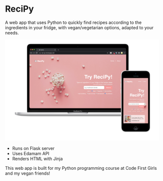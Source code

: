 # ReciPy

A web app that uses Python to quickly find recipes according to the ingredients in your fridge, with vegan/vegetarian options, adapted to your needs.

![showcase](/static/images/recipy-showcase.png)

* Runs on Flask server
* Uses Edamam API
* Renders HTML with Jinja


This web app is built for my Python programming course at Code First Girls and my vegan friends!

